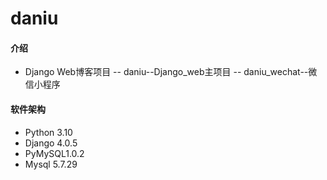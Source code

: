 # daniu

#### 介绍
- Django Web博客项目
-- daniu--Django_web主项目
-- daniu_wechat--微信小程序

#### 软件架构
- Python 3.10
- Django 4.0.5
- PyMySQL1.0.2
- Mysql 5.7.29

